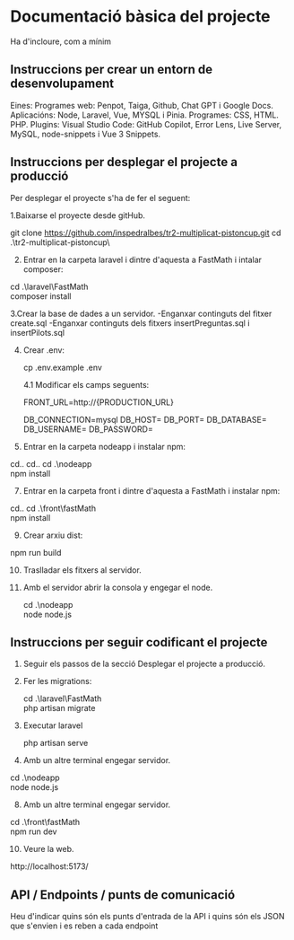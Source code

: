 # Documentació bàsica del projecte
Ha d'incloure, com a mínim
## Instruccions per crear un entorn de desenvolupament

Eines: 
Programes web: Penpot, Taiga, Github, Chat GPT i Google Docs. 
Aplicacións: Node, Laravel, Vue, MYSQL i Pinia. 
Programes: CSS, HTML. PHP.
Plugins: Visual Studio Code: GitHub Copilot, Error Lens, Live Server, MySQL, node-snippets i Vue 3 Snippets.

## Instruccions per desplegar el projecte a producció
Per desplegar el proyecte s'ha de fer el seguent:

1.Baixarse el proyecte desde gitHub.

 git clone https://github.com/inspedralbes/tr2-multiplicat-pistoncup.git
 cd .\tr2-multiplicat-pistoncup\

2. Entrar en la carpeta laravel i dintre d'aquesta a FastMath i intalar composer:
   
cd .\laravel\FastMath\
composer install

3.Crear la base de dades a un servidor.
  -Enganxar continguts del fitxer create.sql
  -Enganxar continguts dels fitxers insertPreguntas.sql i insertPilots.sql

4. Crear .env:
   
   cp .env.example .env
   
   4.1 Modificar els camps seguents:
   
     FRONT_URL=http://{PRODUCTION_URL}

     DB_CONNECTION=mysql
     DB_HOST=
     DB_PORT=
     DB_DATABASE=
     DB_USERNAME=
     DB_PASSWORD=

 6. Entrar en la carpeta nodeapp i instalar npm:
 
   cd..
   cd..
   cd .\nodeapp\
   npm install

 7. Entrar en la carpeta front i dintre d'aquesta a FastMath i instalar npm:

   cd..
   cd .\front\fastMath\
   npm install

 9. Crear arxiu dist:
  
   npm run build

10. Traslladar els fitxers al servidor.
   
11. Amb el servidor abrir la consola y engegar el node.

    cd .\nodeapp\
     node node.js



## Instruccions per seguir codificant el projecte

1. Seguir els passos de la secció Desplegar el projecte a producció.

2. Fer les migrations:

    cd .\laravel\FastMath\
   php artisan migrate
   
4. Executar laravel

    php artisan serve
   
6. Amb un altre terminal engegar servidor.

  cd .\nodeapp\
  node node.js

8. Amb un altre terminal engegar servidor.

  cd .\front\fastMath\
  npm run dev   
  
10. Veure la web.

  http://localhost:5173/


## API / Endpoints / punts de comunicació
Heu d'indicar quins són els punts d'entrada de la API i quins són els JSON que s'envien i es reben a cada endpoint
